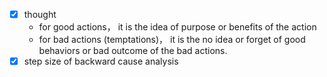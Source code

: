 - [x] thought
  - for good actions， it is the idea of purpose or benefits of the action
  - for bad actions (temptations)， it is the no idea or forget of good behaviors or bad outcome of the bad actions.
- [x] step size of backward cause analysis
<!--stackedit_data:
eyJoaXN0b3J5IjpbNjg2MTMxMjM0LC0zMjc5NjAwNTgsLTE5OT
I4MDE0NzRdfQ==
-->
